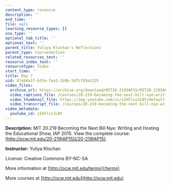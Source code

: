 ```yaml
---
content_type: resource
description: ''
end_time: ''
file: null
learning_resource_types: []
ocw_type: ''
optional_tab_title: ''
optional_text: ''
parent_title: Yuliya Klochan's Reflections
parent_type: CourseSection
related_resources_text: ''
resource_index_text: ''
resourcetype: Video
start_time: ''
title: Day 7
uid: 07e94a1f-b3fe-fea3-1b9b-5dfcf83e2125
video_files:
  archive_url: https://archive.org/download/MIT20.219IAP15/MIT20_219IAP15_YK_D07_Reflections_360p.mp4
  video_captions_file: /courses/20-219-becoming-the-next-bill-nye-writing-and-hosting-the-educational-show-january-iap-2015/ff9c793e9d2c546e908ed98720a8482f_zIkFlvzJLNY.vtt
  video_thumbnail_file: https://img.youtube.com/vi/zIkFlvzJLNY/default.jpg
  video_transcript_file: /courses/20-219-becoming-the-next-bill-nye-writing-and-hosting-the-educational-show-january-iap-2015/2d868a36cb00aa734810248b9b2df007_zIkFlvzJLNY.pdf
video_metadata:
  youtube_id: zIkFlvzJLNY
---
```


**Description:** MIT 20.219 Becoming the Next Bill Nye: Writing and Hosting the Educational Show, IAP 2015. View the complete course: [http://ocw.mit.edu/20-219IAP15](/20-219IAP15).

**Instructor:** Yuliya Klochan

License: Creative Commons BY-NC-SA

More information at [http://ocw.mit.edu/terms](/terms)

More courses at [http://ocw.mit.edu](http://ocw.mit.edu)